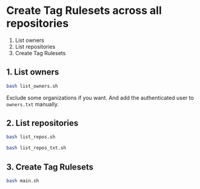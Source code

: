 # Create Tag Rulesets across all repositories

1. List owners
1. List repositories
1. Create Tag Rulesets

## 1. List owners

```sh
bash list_owners.sh
```

Exclude some organizations if you want.
And add the authenticated user to `owners.txt` manually.

## 2. List repositories

```sh
bash list_repos.sh
```

```sh
bash list_repos_txt.sh
```

## 3. Create Tag Rulesets

```sh
bash main.sh
```
